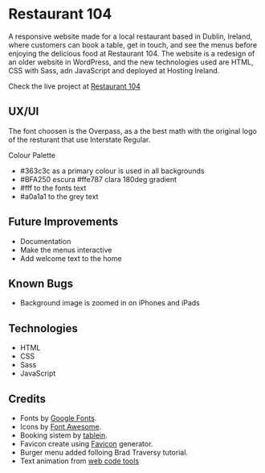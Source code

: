 # Restaurant 104

A responsive website made for a local restaurant based in Dublin, Ireland, where customers can book a table, get in touch, and see the menus before enjoying the delicious food at Restaurant 104. The website is a redesign of an older website in WordPress, and the new technologies used are HTML, CSS with Sass, adn JavaScript and deployed at Hosting Ireland.

Check the live project at [Restaurant 104](https://restaurant104.ie)


## UX/UI

The font choosen is the Overpass, as a the best math with the original logo of the resturant that use Interstate Regular.

Colour Palette
- #363c3c as a primary colour is used in all backgrounds
- #BFA250 escura #ffe787 clara 180deg gradient
- #fff to the fonts text
- #a0a1a1 to the grey text

## Future Improvements

- Documentation
- Make the menus interactive
- Add welcome text to the home


## Known Bugs
- Background image is zoomed in on iPhones and iPads


## Technologies

- HTML
- CSS
- Sass
- JavaScript


## Credits

- Fonts by [Google Fonts](https://fonts.google.com/).
- Icons by [Font Awesome](https://fontawesome.com/).
- Booking sistem by [tablein](https://www.tablein.com/).
- Favicon create using [Favicon](https://favicon.io/) generator. 
- Burger menu added folloing Brad Traversy tutorial.
- Text animation from [web code tools](https://webcode.tools/generators/css/keyframe-animation)

